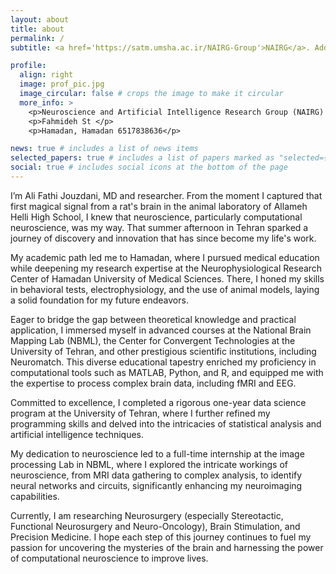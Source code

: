 ```yaml
---
layout: about
title: about
permalink: /
subtitle: <a href='https://satm.umsha.ac.ir/NAIRG-Group'>NAIRG</a>. Address. Contacts. Moto. Etc.

profile:
  align: right
  image: prof_pic.jpg
  image_circular: false # crops the image to make it circular
  more_info: >
    <p>Neuroscience and Artificial Intelligence Research Group (NAIRG) at Department of Neuroscience, UMSHA</p>
    <p>Fahmideh St </p>
    <p>Hamadan, Hamadan 6517838636</p>

news: true # includes a list of news items
selected_papers: true # includes a list of papers marked as "selected={true}"
social: true # includes social icons at the bottom of the page
---
```

I’m Ali Fathi Jouzdani, MD and researcher. From the moment I captured that first magical signal from a rat's brain in the animal laboratory of Allameh Helli High School, I knew that neuroscience, particularly computational neuroscience, was my way. That summer afternoon in Tehran sparked a journey of discovery and innovation that has since become my life's work.

My academic path led me to Hamadan, where I pursued medical education while deepening my research expertise at the Neurophysiological Research Center of Hamadan University of Medical Sciences. There, I honed my skills in behavioral tests, electrophysiology, and the use of animal models, laying a solid foundation for my future endeavors.

Eager to bridge the gap between theoretical knowledge and practical application, I immersed myself in advanced courses at the National Brain Mapping Lab (NBML), the Center for Convergent Technologies at the University of Tehran, and other prestigious scientific institutions, including Neuromatch. This diverse educational tapestry enriched my proficiency in computational tools such as MATLAB, Python, and R, and equipped me with the expertise to process complex brain data, including fMRI and EEG.

Committed to excellence, I completed a rigorous one-year data science program at the University of Tehran, where I further refined my programming skills and delved into the intricacies of statistical analysis and artificial intelligence techniques.

My dedication to neuroscience led to a full-time internship at the image processing Lab in NBML, where I explored the intricate workings of neuroscience, from MRI data gathering to complex analysis, to identify neural networks and circuits, significantly enhancing my neuroimaging capabilities.

Currently, I am researching Neurosurgery (especially Stereotactic, Functional Neurosurgery and Neuro-Oncology), Brain Stimulation, and Precision Medicine. I hope each step of this journey continues to fuel my passion for uncovering the mysteries of the brain and harnessing the power of computational neuroscience to improve lives.
